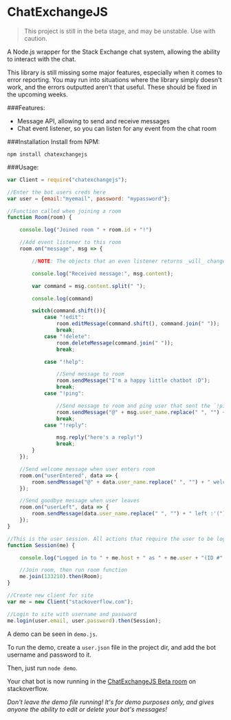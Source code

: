 # ChatExchangeJS

>This project is still in the beta stage, and may be unstable. Use with caution.

A Node.js wrapper for the Stack Exchange chat system, allowing the ability to interact with the chat.

This library is still missing some major features, especially when it comes to error reporting. You may run into situations where the library simply doesn't work, and the errors outputted aren't that useful. These should be fixed in the upcoming weeks.

###Features:
- Message API, allowing to send and receive messages
- Chat event listener, so you can listen for any event from the chat room

###Installation
Install from NPM:
```
npm install chatexchangejs
```

###Usage:

```javascript
var Client = require("chatexchangejs");

//Enter the bot users creds here
var user = {email:"myemail", password: "mypassword"};

//Function called when joining a room
function Room(room) {

	console.log("Joined room " + room.id + "!")

	//Add event listener to this room
	room.on("message", msg => {

		//NOTE: The objects that an even listener returns _will_ change in the future, use with caution!

		console.log("Received message:", msg.content);

		var command = msg.content.split(" ");

		console.log(command)

		switch(command.shift()){
			case "!edit":
				room.editMessage(command.shift(), command.join(" "));
				break;
			case "!delete":
				room.deleteMessage(command.join(" "));
				break;

			case "!help":

				//Send message to room
				room.sendMessage("I'm a happy little chatbot :D");
				break;
			case "!ping":

				//Send message to room and ping user that sent the `!ping` message
				room.sendMessage("@" + msg.user_name.replace(" ", "") + " ping!");
				break;
			case "!reply":

				msg.reply("here's a reply!")
				break;
		}
	});

	//Send welcome message when user enters room
	room.on("userEntered", data => {
		room.sendMessage("@" + data.user_name.replace(" ", "") + " welcome to my chatroom!");
	});

	//Send goodbye message when user leaves
	room.on("userLeft", data => {
		room.sendMessage(data.user_name.replace(" ", "") + " left :'(");
	});
}

//This is the user session. All actions that require the user to be logged in should be done in here.
function Session(me) {

	console.log("Logged in to " + me.host + " as " + me.user + "(ID #" + me.id + ")!")

	//Join room, then run room function
	me.join(133210).then(Room);
}

//Create new client for site
var me = new Client("stackoverflow.com");

//Login to site with username and password
me.login(user.email, user.password).then(Session);

```

A demo can be seen in `demo.js`.

To run the demo, create a `user.json` file in the project dir, and add the bot username and password to it.

Then, just run `node demo`.

Your chat bot is now running in the [ChatExchangeJS Beta room](http://chat.stackoverflow.com/rooms/133210/chatexchange-js-beta) on stackoverflow.

*Don't leave the demo file running! It's for demo purposes only, and gives anyone the ability to edit or delete your bot's messages!*
